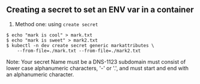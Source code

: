 ## Creating a secret to set an ENV var in a container

1. Method one: using ```create secret```

```shell
$ echo "mark is cool" > mark.txt
$ echo "mark is sweet" > mark2.txt
$ kubectl -n dev create secret generic markattributes \
	--from-file=./mark.txt --from-file=./mark2.txt
```

Note: Your secret Name must be a DNS-1123 subdomain must consist of lower case alphanumeric characters, '-' or '.', and must start and end with an alphanumeric character.





